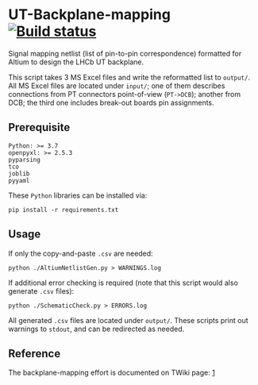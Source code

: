 # UT-Backplane-mapping [![Build status](https://travis-ci.com/ZishuoYang/UT-Backplane-mapping.svg?master)](https://travis-ci.com/ZishuoYang)
Signal mapping netlist (list of pin-to-pin correspondence) formatted for Altium
to design the LHCb UT backplane.

This script takes 3 MS Excel files and write the reformatted list to `output/`.
All MS Excel files are located under `input/`;
one of them describes connections from PT connectors point-of-view (`PT->DCB`);
another from DCB;
the third one includes break-out boards pin assignments.


## Prerequisite
```
Python: >= 3.7
openpyxl: >= 2.5.3
pyparsing
tco
joblib
pyyaml
```

These `Python` libraries can be installed via:
```
pip install -r requirements.txt
```


## Usage
If only the copy-and-paste `.csv` are needed:
```
python ./AltiumNetlistGen.py > WARNINGS.log
```

If additional error checking is required (note that this script would also
generate `.csv` files):
```
python ./SchematicCheck.py > ERRORS.log
```

All generated `.csv` files are located under `output/`.
These scripts print out warnings to `stdout`, and can be redirected as needed.


## Reference
The backplane-mapping effort is documented on TWiki page: [1]

[1]: https://twiki.cern.ch/twiki/bin/view/LHCb/BackplaneMapping
